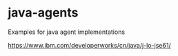 # java-agents
Examples for java agent implementations


https://www.ibm.com/developerworks/cn/java/j-lo-jse61/
